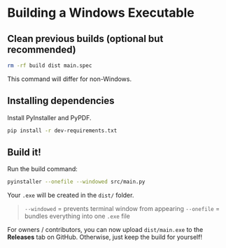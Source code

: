 # Building a Windows Executable

## Clean previous builds (optional but recommended)
```bash
rm -rf build dist main.spec
```

This command will differ for non-Windows.

## Installing dependencies
Install PyInstaller and PyPDF.

```bash
pip install -r dev-requirements.txt
```
## Build it!
Run the build command:

```bash
pyinstaller --onefile --windowed src/main.py
```

Your `.exe` will be created in the `dist/` folder.

> `--windowed` = prevents terminal window from appearing
> `--onefile` = bundles everything into one `.exe` file

For owners / contributors, you can now upload `dist/main.exe` to the **Releases** tab on GitHub. Otherwise, just keep the build for yourself!